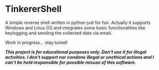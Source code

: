 # TinkererShell
A simple reverse shell written in python just for fun.
Actually it supports Windows and Linux OS and integrates some basic functionalities like keylogging and sending the collected data via email.

Work in progress... stay tuned!

**_This project is for educational purposes only. Don't use it for illegal activities. I don't support nor condone illegal or unethical actions and I can't be held responsible for possible misuse of this software._**
